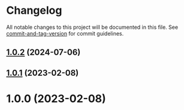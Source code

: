 # Changelog

All notable changes to this project will be documented in this file. See [commit-and-tag-version](https://github.com/absolute-version/commit-and-tag-version) for commit guidelines.

## [1.0.2](https://github.com/dmnsgn/typed-array-constructor/compare/v1.0.1...v1.0.2) (2024-07-06)



## [1.0.1](https://github.com/dmnsgn/typed-array-constructor/compare/v1.0.0...v1.0.1) (2023-02-08)



# 1.0.0 (2023-02-08)
